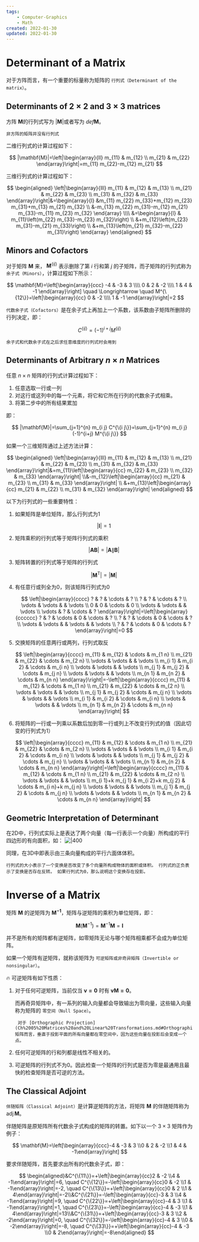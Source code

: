 ```yaml
---
tags:
    - Computer-Graphics
    - Math
created: 2022-01-30
updated: 2022-01-30
---
```


# Determinant of a Matrix

对于方阵而言，有一个重要的标量称为矩阵的 `行列式（Determinant of the matrix）`。

## Determinants of $2\times 2$ and $3\times 3$ matrices

方阵 $\mathbf{M}$的行列式写为 $|\mathbf{M}|$或者写为 $def \mathbf{M}$。

```ad-warning
非方阵的矩阵并没有行列式
```

二维行列式的计算过程如下：

$$ |\mathbf{M}|=\left|\begin{array}{ll} m_{11} & m_{12} \\ m_{21} & m_{22} \end{array}\right|=m_{11} m_{22}-m_{12} m_{21} $$

三维行列式的计算过程如下：

$$ \begin{aligned} \left|\begin{array}{lll} m_{11} & m_{12} & m_{13} \\ m_{21} & m_{22} & m_{23} \\ m_{31} & m_{32} & m_{33} \end{array}\right|&=\begin{array}{l} &m_{11} m_{22} m_{33}+m_{12} m_{23} m_{31}+m_{13} m_{21} m_{32} \\ &-m_{13} m_{22} m_{31}-m_{12} m_{21} m_{33}-m_{11} m_{23} m_{32} \end{array} \\\\ &=\begin{array}{l} & m_{11}\left(m_{22} m_{33}-m_{23} m_{32}\right) \\ &+m_{12}\left(m_{23} m_{31}-m_{21} m_{33}\right) \\ &+m_{13}\left(m_{21} m_{32}-m_{22} m_{31}\right) \end{array} \end{aligned} $$

## Minors and Cofactors

对于矩阵 $\mathbf{M}$ 来， $\mathbf{M}^{\{ij\}}$ 表示删除了第 $i$ 行和第 $j$ 的子矩阵，而子矩阵的行列式称为 `余子式（Minors）`，计算过程如下所示：

$$ \mathbf{M}=\left[\begin{array}{ccc} -4 & -3 & 3 \\\\ 0 & 2 & -2 \\\\ 1 & 4 & -1 \end{array}\right] \quad \Longrightarrow \quad M^{\{12\}}=\left|\begin{array}{cc} 0 & -2 \\\\ 1 & -1 \end{array}\right|=2 $$

`代数余子式（Cofactors）`是在余子式上再加上一个系数，该系数由子矩阵所删除的行列决定，即：

$$ C^{\{i j\}}=(-1)^{i+j} M^{\{i j\}} $$

```ad-note
余子式和代数余子式在之后求任意维度的行列式时会用到
```

## Determinants of Arbitrary $n\times n$ Matrices

任意 $n\times n$ 矩阵的行列式计算过程如下：

1.  任意选取一行或一列
2.  对这行或这列中的每一个元素，将它和它所在行列的代数余子式相乘。
3.  将第二步中的所有结果累加

即：

$$ |\mathbf{M}|=\sum_{j=1}^{n} m_{i j} C^{\{i j\}}=\sum_{j=1}^{n} m_{i j}(-1)^{i+j} M^{\{i j\}} $$

如果一个三维矩阵通过上述方法计算：

$$ \begin{aligned} \left|\begin{array}{lll} m_{11} & m_{12} & m_{13} \\ m_{21} & m_{22} & m_{23} \\ m_{31} & m_{32} & m_{33} \end{array}\right|&=m_{11}\left|\begin{array}{cc} m_{22} & m_{23} \\ m_{32} & m_{33} \end{array}\right| \\&-m_{12}\left|\begin{array}{cc} m_{21} & m_{23} \\ m_{31} & m_{33} \end{array}\right| \\ &+m_{13}\left|\begin{array}{cc} m_{21} & m_{22} \\ m_{31} & m_{32} \end{array}\right| \end{aligned} $$

以下为行列式的一些重要特性：

1.  如果矩阵是单位矩阵，那么行列式为1
    
    $$ |\mathbf{I}|=1 $$
    
2.  矩阵乘积的行列式等于矩阵行列式的乘积
    
    $$ |\mathbf{A B}|=|\mathbf{A} \| \mathbf{B}| $$
    
3.  矩阵转置的行列式等于矩阵的行列式
    
    $$ \left|\mathbf{M}^{\mathrm{T}}\right|=|\mathbf{M}| $$
    
4.  有任意行或列全为0，则该矩阵行列式为0
    
    $$ \left|\begin{array}{cccc} ? & ? & \cdots & ? \\ ? & ? & \cdots & ? \\ \vdots & \vdots & & \vdots \\ 0 & 0 & \cdots & 0 \\ \vdots & \vdots & & \vdots \\ \vdots & ? & \cdots & ? \end{array}\right|=\left|\begin{array}{cccccc} ? & ? & \cdots & 0 & \cdots & ? \\ ? & ? & \cdots & 0 & \cdots & ? \\ \vdots & \vdots & & \vdots & & \vdots \\ ? & ? & \cdots & 0 & \cdots & ? \end{array}\right|=0 $$

5.  交换矩阵的任意两行或两列，行列式取反
    
    $$ \left|\begin{array}{cccc} m_{11} & m_{12} & \cdots & m_{1 n} \\ m_{21} & m_{22} & \cdots & m_{2 n} \\ \vdots & \vdots & & \vdots \\ m_{i 1} & m_{i 2} & \cdots & m_{i n} \\ \vdots & \vdots & & \vdots \\ m_{j 1} & m_{j 2} & \cdots & m_{j n} \\ \vdots & \vdots & & \vdots \\ m_{n 1} & m_{n 2} & \cdots & m_{n n} \end{array}\right|=-\left|\begin{array}{cccc} m_{11} & m_{12} & \cdots & m_{1 n} \\ m_{21} & m_{22} & \cdots & m_{2 n} \\ \vdots & \vdots & & \vdots \\ m_{j 1} & m_{j 2} & \cdots & m_{j n} \\ \vdots & \vdots & & \vdots \\ m_{i 1} & m_{i 2} & \cdots & m_{i n} \\ \vdots & \vdots & & \vdots \\ m_{n 1} & m_{n 2} & \cdots & m_{n n} \end{array}\right| $$
    
6.  将矩阵的一行或一列乘以系数后加到零一行或列上不改变行列式的值（因此切变的行列式为1）
    
    $$ \left|\begin{array}{cccc} m_{11} & m_{12} & \cdots & m_{1 n} \\ m_{21} & m_{22} & \cdots & m_{2 n} \\ \vdots & \vdots & & \vdots \\ m_{i 1} & m_{i 2} & \cdots & m_{i n} \\ \vdots & \vdots & & \vdots \\ m_{j 1} & m_{j 2} & \cdots & m_{j n} \\ \vdots & \vdots & & \vdots \\ m_{n 1} & m_{n 2} & \cdots & m_{n n} \end{array}\right|=\left|\begin{array}{cccc} m_{11} & m_{12} & \cdots & m_{1 n} \\ m_{21} & m_{22} & \cdots & m_{2 n} \\ \vdots & \vdots & & \vdots \\ m_{i 1}+k m_{j 1} & m_{i 2}+k m_{j 2} & \cdots & m_{i n}+k m_{j n} \\ \vdots & \vdots & & \vdots \\ m_{j 1} & m_{j 2} & \cdots & m_{j n} \\ \vdots & \vdots & & \vdots \\ m_{n 1} & m_{n 2} & \cdots & m_{n n} \end{array}\right| $$

## Geometric Interpretation of Determinant

在2D中，行列式实际上是表达了两个向量（每一行表示一个向量）所构成的平行四边形的有向面积，如：
![|400](assets/Ch%2006%20More%20on%20Matrices/image-20200307221134452.png)

同理，在3D中即表示由三条向量构成的平行六面体体积。

```ad-note
行列式的大小表示了一个变换是否改变了多个向量所构成物体的面积或体积。 行列式的正负表示了变换是否存在反转。 如果行列式为0，那么说明这个变换存在投影。
```

# Inverse of a Matrix

矩阵 $\mathbf{M}$ 的逆矩阵为 $\mathbf{M^{-1}}$，矩阵与逆矩阵的乘积为单位矩阵，即：

$$ \mathbf{M}\left(\mathbf{M}^{-1}\right)=\mathbf{M}^{-1} \mathbf{M}=\mathbf{I} $$


并不是所有的矩阵都有逆矩阵，如零矩阵无论与哪个矩阵相乘都不会成为单位矩阵。

如果一个矩阵有逆矩阵，就称该矩阵为 `可逆矩阵或非奇异矩阵（Invertible or nonsingular）`。

🔥 可逆矩阵有如下性质：

1.  对于任何可逆矩阵，当前仅当 $\mathbf{v=0}$ 时有 $\mathbf{vM=0}$。
    
    而再奇异矩阵中，有一系列的输入向量都会导致输出为零向量，这些输入向量称为矩阵的 `零空间（Null Space）`。

    ```ad-note
     对于 [Orthographic Projection](Ch%2005%20Matrices%20and%20Linear%20Transformations.md#Orthographic%20Projection) 矩阵而言，垂直于投影平面的所有向量都在零空间中，因为这些向量在投影后会变成一个点。
    ```

    
2.  任何可逆矩阵的行和列都是线性不相关的。
    
3.  可逆矩阵的行列式不为0。因此检查一个矩阵的行列式是否为零是最通用且最快的检查矩阵是否可逆的方法。


## The Classical Adjoint

`伴随矩阵（Classical Adjoint）`是计算逆矩阵的方法，将矩阵 $\mathbf{M}$ 的伴随矩阵称为 $\operatorname{adj} \mathbf{M}$。

伴随矩阵是原矩阵所有代数余子式构成的矩阵的转置。如下以一个 $3\times 3$ 矩阵作为例子：

$$ \mathbf{M}=\left[\begin{array}{ccc}-4 & -3 & 3 \\0 & 2 & -2 \\1 & 4 & -1\end{array}\right] $$

要求伴随矩阵，首先要求出所有的代数余子式，即：

$$ \begin{aligned}&C^{\{11\}}=+\left|\begin{array}{cc}2 & -2 \\4 & -1\end{array}\right|=6, \quad C^{\{12\}}=-\left|\begin{array}{cc}0 & -2 \\1 & -1\end{array}\right|=-2, \quad C^{\{13\}}=+\left|\begin{array}{cc}0 & 2 \\1 & 4\end{array}\right|=-2\\&C^{\{21\}}=-\left|\begin{array}{cc}-3 & 3 \\4 & -1\end{array}\right|=9, \quad C^{\{22\}}=+\left|\begin{array}{cc}-4 & 3 \\1 & -1\end{array}\right|=1, \quad C^{\{23\}}=-\left|\begin{array}{cc}-4 & -3 \\1 & 4\end{array}\right|=13\\&C^{\{31\}}=+\left|\begin{array}{cc}-3 & 3 \\2 & -2\end{array}\right|=0, \quad C^{\{32\}}=-\left|\begin{array}{cc}-4 & 3 \\0 & -2\end{array}\right|=-8, \quad C^{\{33\}}=+\left|\begin{array}{cc}-4 & -3 \\0 & 2\end{array}\right|=-8\end{aligned} $$